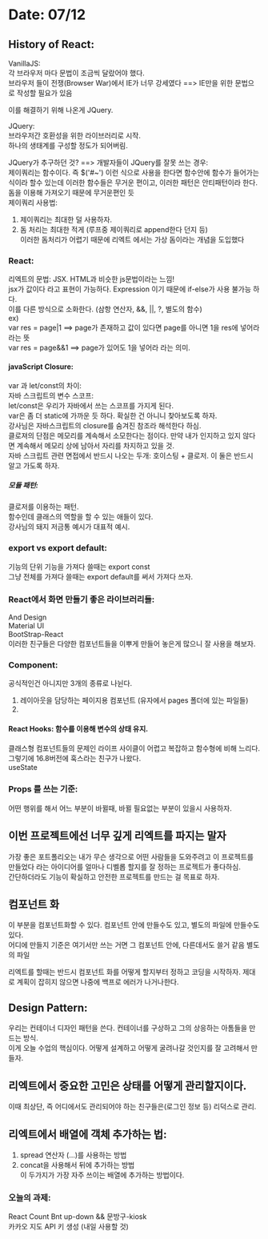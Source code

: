 # Date: 07/12

## History of React:
VanillaJS:   
각 브라우저 마다 문법이 조금씩 달랐어야 했다.  
브라우저 들이 전쟁(Browser War)에서 IE가 너무 강세였다 ==> IE만을 위한 문법으로 작성할 필요가 있음  
  
이를 해결하기 위해 나온게 JQuery.  
  
JQuery:  
브라우저간 호환성을 위한 라이브러리로 시작.   
하나의 생태계를 구성할 정도가 되어버림.  

JQuery가 추구하던 것? ==> 
개발자들이 JQuery를 잘못 쓰는 경우:  
제이쿼리는 함수이다. 즉 $('#~') 이런 식으로 사용을 한다면 함수안에 함수가 들어가는 식이라 할수 있는데 이러한 함수들은 무거운 편이고, 이러한 패턴은 안티패턴이라 한다.  
돔을 이용해 가져오기 때문에 무거운편인 듯  
제이쿼리 사용법:  
1. 제이쿼리는 최대한 덜 사용하자.  
2. 돔 처리는 최대한 적게 (루프중 제이쿼리로 append한다 던지 등)  
이러한 돔처리가 어렵기 때문에 리엑트 에서는 가상 돔이라는 개념을 도입했다  


### React:
리엑트의 문법: JSX. HTML과 비슷한 js문법이라는 느낌!  
jsx가 값이다 라고 표현이 가능하다. Expression 이기 때문에 if-else가 사용 불가능 하다.  
이를 다른 방식으로 소화한다. (삼항 연산자, &&, ||, ?, 별도의 함수)   
ex)   
var res = page|1 ==> page가 존재하고 값이 있다면 page를 아니면 1을 res에 넣어라 라는 뜻   
var res = page&&1 ==> page가 있어도 1을 넣어라 라는 의미.   

#### javaScript Closure:  
var 과 let/const의 차이:   
자바 스크립트의 변수 스코프:  
let/const은 우리가 자바에서 쓰는 스코프를 가지게 된다.  
var은 좀 더 static에 가까운 듯 하다. 확실한 건 아니니 찾아보도록 하자.   
강사님은 자바스크립트의 closure를 숨겨진 참조라 해석한다 하심.  
클로져의 단점은 메모리를 계속해서 소모한다는 점이다. 만약 내가 인지하고 있지 않다면 계속해서 메모리 상에 남아서 자리를 차지하고 있을 것.  
자바 스크립트 관련 면접에서 반드시 나오는 두개: 호이스팅 + 클로저. 이 둘은 반드시 알고 가도록 하자.  

##### 모듈 패턴:
클로저를 이용하는 패턴.  
함수인데 클래스의 역할을 할 수 있는 애들이 있다.  
강사님의 돼지 저금통 예시가 대표적 예시.  

### export vs export default:
기능의 단위 기능을 가져다 쓸때는 export const   
그냥 전체를 가져다 쓸때는 export default를 써서 가져다 쓰자.  

### React에서 화면 만들기 좋은 라이브러리들:
And Design  
Material UI  
BootStrap-React   
이러한 친구들은 다양한 컴포넌트들을 이뿌게 만들어 놓은게 많으니 잘 사용을 해보자.  

### Component:
공식적인건 아니지만 3개의 종류로 나뉜다.  

1. 레이아웃을 담당하는 페이지용 컴포넌트 (유자에서 pages 폴더에 있는 파일들)
2. 

#### React Hooks: 함수를 이용해 변수의 상태 유지.  
클래스형 컴포넌트들의 문제인 라이프 사이클이 어렵고 복잡하고 함수형에 비해 느리다.  
그렇기에 16.8버전에 훅스라는 친구가 나왔다.    
useState


### Props 를 쓰는 기준:
어떤 행위를 해서 어느 부분이 바뀔때, 바뀔 필요없는 부분이 있을시 사용하자.  


## 이번 프로젝트에선 너무 깊게 리엑트를 파지는 말자
가장 좋은 포트폴리오는 내가 무슨 생각으로 어떤 사람들을 도와주려고 이 프로젝트를 만들었다 라는 아이디어를 얼마나 디벨롭 할지를 잘 정하는 프로젝트가 좋다하심.   
간단하더라도 기능이 확실하고 안전한 프로젝트를 만드는 걸 목표로 하자.  


## 컴포넌트 화
이 부분을 컴포넌트화할 수 있다. 컴포넌트 안에 만들수도 있고, 별도의 파일에 만들수도 있다.    
어디에 만들지 기준은 여기서만 쓰는 거면 그 컴포넌트 안에, 다른데서도 쓸거 같음 별도의 파일   
  
리엑트를 할때는 반드시 컴포넌트 화를 어떻게 할지부터 정하고 코딩을 시작하자. 제대로 계획이 잡히지 않으면 나중에 백프로 에러가 나거나한다.  

## Design Pattern:
우리는 컨테이너 디자인 패턴을 쓴다. 컨테이너를 구상하고 그의 상응하는 아톰들을 만드는 방식.  
이게 오늘 수업의 핵심이다. 어떻게 설계하고 어떻게 굴려나갈 것인지를 잘 고려해서 만들자.  

## 리엑트에서 중요한 고민은 상태를 어떻게 관리할지이다.
이때 최상단, 즉 어디에서도 관리되어야 하는 친구들은(로그인 정보 등) 리덕스로 관리.   

## 리엑트에서 배열에 객체 추가하는 법:
1. spread 연산자 (...)를 사용하는 방법
2. concat을 사용해서 뒤에 추가하는 방법  
이 두가지가 가장 자주 쓰이는 배열에 추가하는 방법이다. 

### 오늘의 과제:
React Count Bnt up-down && 문방구-kiosk   
카카오 지도 API 키 생성 (내일 사용할 것)  



